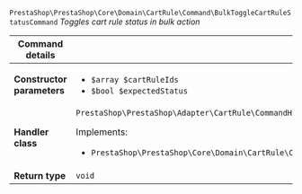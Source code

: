 `PrestaShop\PrestaShop\Core\Domain\CartRule\Command\BulkToggleCartRuleStatusCommand`
_Toggles cart rule status in bulk action_

| Command details            |    |
| -------------------------- | -- |
| **Constructor parameters** | <ul> <li>`$array $cartRuleIds`</li>  <li>`$bool $expectedStatus`</li> </ul> |
| **Handler class**          | `PrestaShop\PrestaShop\Adapter\CartRule\CommandHandler\BulkToggleCartRuleStatusHandler`  <p> Implements: </p> <ul>  <li>`PrestaShop\PrestaShop\Core\Domain\CartRule\CommandHandler\BulkToggleCartRuleStatusHandlerInterface`</li>  |
| **Return type** |  `void`  |
